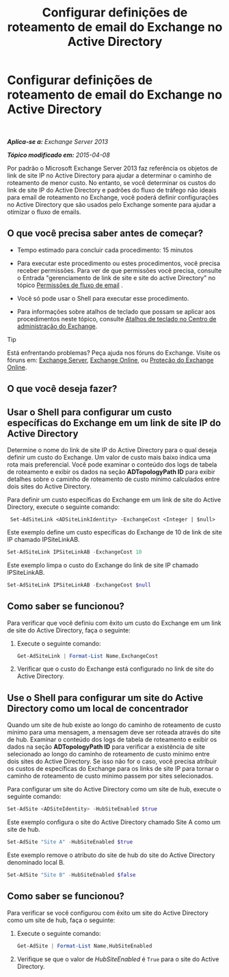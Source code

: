 ﻿---
title: 'Configurar definições de roteamento de email do Exchange no Active Directory'
TOCTitle: Configurar definições de roteamento de email do Exchange no Active Directory
ms:assetid: d01f8545-c201-4a96-be39-ed4c7008afcf
ms:mtpsurl: https://technet.microsoft.com/pt-br/library/JJ674705(v=EXCHG.150)
ms:contentKeyID: 50486693
ms.date: 05/22/2018
mtps_version: v=EXCHG.150
ms.translationtype: MT
---

# Configurar definições de roteamento de email do Exchange no Active Directory

 

_**Aplica-se a:** Exchange Server 2013_

_**Tópico modificado em:** 2015-04-08_

Por padrão o Microsoft Exchange Server 2013 faz referência os objetos de link de site IP no Active Directory para ajudar a determinar o caminho de roteamento de menor custo. No entanto, se você determinar os custos do link de site IP do Active Directory e padrões do fluxo de tráfego não ideais para email de roteamento no Exchange, você poderá definir configurações no Active Directory que são usados pelo Exchange somente para ajudar a otimizar o fluxo de emails.

## O que você precisa saber antes de começar?

  - Tempo estimado para concluir cada procedimento: 15 minutos

  - Para executar este procedimento ou estes procedimentos, você precisa receber permissões. Para ver de que permissões você precisa, consulte o Entrada "gerenciamento de link de site e site do active Directory" no tópico [Permissões de fluxo de email](mail-flow-permissions-exchange-2013-help.md) .

  - Você só pode usar o Shell para executar esse procedimento.

  - Para informações sobre atalhos de teclado que possam se aplicar aos procedimentos neste tópico, consulte [Atalhos de teclado no Centro de administração do Exchange](keyboard-shortcuts-in-the-exchange-admin-center-exchange-online-protection-help.md).


> [!TIP]
> Está enfrentando problemas? Peça ajuda nos fóruns do Exchange. Visite os fóruns em: <A href="https://go.microsoft.com/fwlink/p/?linkid=60612">Exchange Server</A>, <A href="https://go.microsoft.com/fwlink/p/?linkid=267542">Exchange Online</A>, ou <A href="https://go.microsoft.com/fwlink/p/?linkid=285351">Proteção do Exchange Online</A>.



## O que você deseja fazer?

## Usar o Shell para configurar um custo específicas do Exchange em um link de site IP do Active Directory

Determine o nome do link de site IP do Active Directory para o qual deseja definir um custo do Exchange. Um valor de custo mais baixo indica uma rota mais preferencial. Você pode examinar o conteúdo dos logs de tabela de roteamento e exibir os dados na seção **ADTopologyPath ID** para exibir detalhes sobre o caminho de roteamento de custo mínimo calculados entre dois sites do Active Directory.

Para definir um custo específicas do Exchange em um link de site do Active Directory, execute o seguinte comando:

``` 
 Set-AdSiteLink <ADSiteLinkIdentity> -ExchangeCost <Integer | $null>
```

Este exemplo define um custo específicas do Exchange de 10 de link de site IP chamado IPSiteLinkAB.

```powershell
Set-AdSiteLink IPSiteLinkAB -ExchangeCost 10
```

Este exemplo limpa o custo do Exchange do link de site IP chamado IPSiteLinkAB.

```powershell
Set-AdSiteLink IPSiteLinkAB -ExchangeCost $null
```

## Como saber se funcionou?

Para verificar que você definiu com êxito um custo do Exchange em um link de site do Active Directory, faça o seguinte:

1.  Execute o seguinte comando:
    
    ```powershell
    Get-AdSiteLink | Format-List Name,ExchangeCost
    ```

2.  Verificar que o custo do Exchange está configurado no link de site do Active Directory.

## Use o Shell para configurar um site do Active Directory como um local de concentrador

Quando um site de hub existe ao longo do caminho de roteamento de custo mínimo para uma mensagem, a mensagem deve ser roteada através do site de hub. Examinar o conteúdo dos logs de tabela de roteamento e exibir os dados na seção **ADTopologyPath ID** para verificar a existência de site selecionado ao longo do caminho de roteamento de custo mínimo entre dois sites do Active Directory. Se isso não for o caso, você precisa atribuir os custos de específicas do Exchange para os links de site IP para tornar o caminho de roteamento de custo mínimo passem por sites selecionados.

Para configurar um site do Active Directory como um site de hub, execute o seguinte comando:

```powershell
Set-AdSite <ADSiteIdentity> -HubSiteEnabled $true
```

Este exemplo configura o site do Active Directory chamado Site A como um site de hub.

```powershell
Set-AdSite "Site A" -HubSiteEnabled $true
```

Este exemplo remove o atributo do site de hub do site do Active Directory denominado local B.

```powershell
Set-AdSite "Site B" -HubSiteEnabled $false
```

## Como saber se funcionou?

Para verificar se você configurou com êxito um site do Active Directory como um site de hub, faça o seguinte:

1.  Execute o seguinte comando:
    
    ```powershell
    Get-AdSite | Format-List Name,HubSiteEnabled
    ```

2.  Verifique se que o valor de *HubSiteEnabled* é `True` para o site do Active Directory.

